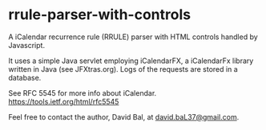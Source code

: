 # rrule-parser-with-controls

A iCalendar recurrence rule (RRULE) parser with HTML controls handled by Javascript.

It uses a simple Java servlet employing iCalendarFX, a iCalendarFx library written in Java (see JFXtras.org).  Logs of the requests are stored in a database.

See RFC 5545 for more info about iCalendar.
https://tools.ietf.org/html/rfc5545

Feel free to contact the author, David Bal, at david.baL37@gmail.com.